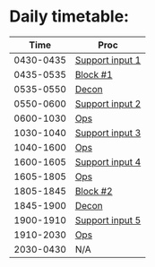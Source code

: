 # Daily timetable: 
| Time       | Proc                              |
|------------|-----------------------------------|
| 0430-0435 | [Support input 1](./support_input_1.md) |
| 0435-0535 | [Block #1](./S&C.md) |
| 0535-0550 | [Decon](./decon.md) |
| 0550-0600 | [Support input 2](./support_input_2.md) |
| 0600-1030 | [Ops](./ops.md) |
| 1030-1040 | [Support input 3](./support_input_3.md) |
| 1040-1600 | [Ops](./ops.md) |
| 1600-1605 | [Support input 4](./support_input_4.md) |
| 1605-1805 | [Ops](./ops.md) |
| 1805-1845 | [Block #2](./S&C.md) |
| 1845-1900 | [Decon](./decon.md) |
| 1900-1910 | [Support input 5](./support_input_5.md) |
| 1910-2030 | [Ops](./ops.md) |
| 2030-0430 | N/A |
